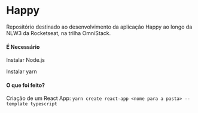 # Happy
Repositório destinado ao desenvolvimento da aplicação Happy ao longo da NLW3 da Rocketseat, na trilha OmniStack.

#### É Necessário
Instalar Node.js

Instalar yarn

#### O que foi feito?
Criação de um React App: `yarn create react-app <nome para a pasta> --template typescript`
